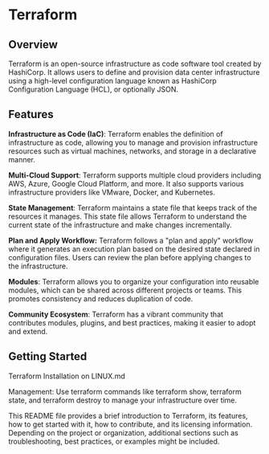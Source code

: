  # Terraform #
## Overview ##
Terraform is an open-source infrastructure as code software tool created by HashiCorp. It allows users to define and provision data center infrastructure using a high-level configuration language known as HashiCorp Configuration Language (HCL), or optionally JSON.

## Features ##
**Infrastructure as Code (IaC)**: Terraform enables the definition of infrastructure as code, allowing you to manage and provision infrastructure resources such as virtual machines, networks, and storage in a declarative manner.

**Multi-Cloud Support**: Terraform supports multiple cloud providers including AWS, Azure, Google Cloud Platform, and more. It also supports various infrastructure providers like VMware, Docker, and Kubernetes.

**State Management**: Terraform maintains a state file that keeps track of the resources it manages. This state file allows Terraform to understand the current state of the infrastructure and make changes incrementally.

**Plan and Apply Workflow:** Terraform follows a "plan and apply" workflow where it generates an execution plan based on the desired state declared in configuration files. Users can review the plan before applying changes to the infrastructure.

**Modules**: Terraform allows you to organize your configuration into reusable modules, which can be shared across different projects or teams. This promotes consistency and reduces duplication of code.

**Community Ecosystem**: Terraform has a vibrant community that contributes modules, plugins, and best practices, making it easier to adopt and extend.

## Getting Started ##
Terraform Installation on LINUX.md

Management: Use terraform commands like terraform show, terraform state, and terraform destroy to manage your infrastructure over time.


This README file provides a brief introduction to Terraform, its features, how to get started with it, how to contribute, and its licensing information. Depending on the project or organization, additional sections such as troubleshooting, best practices, or examples might be included.
